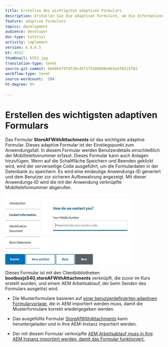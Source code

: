 ```yaml
---
title: Erstellen des wichtigsten adaptiven Formulars
description: Erstellen Sie die adaptiven Formulare, um die Informationen zum Antragsteller und das adaptive Formular zum Abrufen des gespeicherten adaptiven Formulars zu erfassen.
feature: adaptive Formulare
topics: development
audience: developer
doc-type: tutorial
activity: implement
version: 6.4,6.5
kt: 6552
thumbnail: 6552.jpg
translation-type: tm+mt
source-git-commit: b040bdf97df39c45f175288608e965e5f0214703
workflow-type: tm+mt
source-wordcount: '204'
ht-degree: 0%

---
```



# Erstellen des wichtigsten adaptiven Formulars

Das Formular **StoreAFWithAttachments** ist das wichtigste adaptive Formular. Dieses adaptive Formular ist der Einstiegspunkt zum Anwendungsfall. In diesem Formular werden Benutzerdetails einschließlich der Mobiltelefonnummer erfasst. Dieses Formular kann auch Anlagen hinzufügen. Wenn auf die Schaltfläche Speichern und Beenden geklickt wird, wird der serverseitige Code ausgeführt, um die Formulardaten in der Datenbank zu speichern. Es wird eine eindeutige Anwendungs-ID generiert und dem Benutzer zur sicheren Aufbewahrung angezeigt. Mit dieser Anwendungs-ID wird die mit der Anwendung verknüpfte Mobiltelefonnummer abgerufen.

![Hauptantragsformular](assets/6552.JPG)

Dieses Formular ist mit den Clientbibliotheken **bootboxjs540,storeAFWithAttachments** verknüpft, die zuvor im Kurs erstellt wurden, und einem AEM Arbeitsablauf, der beim Senden des Formulars ausgelöst wird.


* Die Musterformulare basieren auf [einer benutzerdefinierten adaptiven Formularvorlage](assets/custom-template-with-page-component.zip), die in AEM importiert werden muss, damit die Musterformulare korrekt wiedergegeben werden.

* Das ausgefüllte Formular [StoreAfWithAttachments](assets/store-af-with-attachments-form.zip) kann heruntergeladen und in Ihre AEM-Instanz importiert werden.

* Der mit diesem Formular verknüpfte [AEM Arbeitsablauf muss in Ihre AEM Instanz importiert werden, damit das Formular funktioniert.](assets/workflow-model-store-af-with-attachments.zip)



